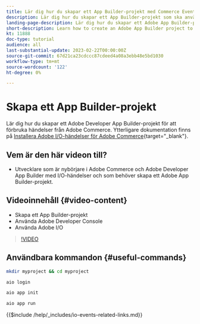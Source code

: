 ```yaml
---
title: Lär dig hur du skapar ett App Builder-projekt med Commerce Events
description: Lär dig hur du skapar ett App Builder-projekt som ska användas med Commerce-händelser
landing-page-description: Lär dig hur du skapar ett Adobe App Builder-projekt för Adobe Commerce-händelser
short-description: Learn how to create an Adobe App Builder project to use Adobe Commerce events
kt: 11888
doc-type: tutorial
audience: all
last-substantial-update: 2023-02-22T00:00:00Z
source-git-commit: 67d21ca23cdccc87cdeed4a08a3ebb48e5bd1030
workflow-type: tm+mt
source-wordcount: '122'
ht-degree: 0%

---
```



# Skapa ett App Builder-projekt

Lär dig hur du skapar ett Adobe Developer App Builder-projekt för att förbruka händelser från Adobe Commerce. Ytterligare dokumentation finns på [Installera Adobe I/O-händelser för Adobe Commerce](https://developer.adobe.com/commerce/events/get-started/installation/){target="_blank"}.

## Vem är den här videon till?

* Utvecklare som är nybörjare i Adobe Commerce och Adobe Developer App Builder med I/O-händelser och som behöver skapa ett Adobe App Builder-projekt.

## Videoinnehåll {#video-content}

* Skapa ett App Builder-projekt
* Använda Adobe Developer Console
* Använda Adobe I/O

>[!VIDEO](https://video.tv.adobe.com/v/3415797)

## Användbara kommandon {#useful-commands}

```bash
mkdir myproject && cd myproject

aio login

aio app init

aio app run
```

{{$include /help/_includes/io-events-related-links.md}}

